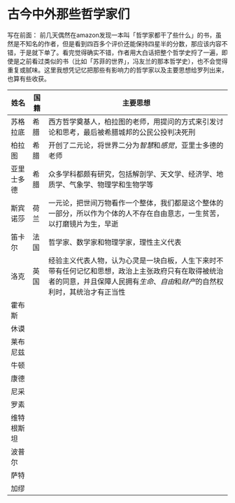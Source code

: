 # 古今中外那些哲学家们

写在前面： 前几天偶然在amazon发现一本叫「哲学家都干了些什么」的书，虽然是不知名的作者，但是看到四百多个评价还能保持四星半的分数，那应该内容不错，于是就下单了。看完觉得确实不错，作者用大白话把整个哲学史捋了一遍，即使是之前看过类似的书（比如「苏菲的世界」，冯友兰的那本哲学史），也不会觉得重复或腻味。这里我想凭记忆把那些有影响力的哲学家以及主要思想给罗列出来，也算有些收获。

| 姓名             | 国籍            | 主要思想             |
| -------------- | ------------- | ---------------- | 
| 苏格拉底           | 希腊            | 西方哲学奠基人，柏拉图的老师，用提问的方式来引发讨论和思考，最后被希腊城邦的公民公投判决死刑                 |
| 柏拉图             | 希腊 | 开创了二元论，将世界二分为*智慧*和*感觉*，亚里士多德的老师 |
| 亚里士多德 | 希腊 | 众多学科都颇有研究，包括解剖学、天文学、经济学、地质学、气象学、物理学和生物学等 |
| 斯宾诺莎 | 荷兰 | 一元论，把世间万物看作一个整体，我们都是这个整体的一部分，所以作为个体的人不存在自由意志，一生贫苦，以打磨镜片为生，早逝 |
| 笛卡尔 | 法国 | 哲学家、数学家和物理学家，理性主义代表 |
| 洛克 | 英国 | 经验主义代表人物，认为心灵是一块白板，人生下来时不带有任何记忆和思想，政治上主张政府只有在取得被统治者的同意，并且保障人民拥有*生命*、*自由*和*财产*的自然权利时，其统治才有正当性 |
| 霍布斯 |  |  |
| 休谟 |  |  |
| 莱布尼兹 |  |  |
| 牛顿 |  |  |
| 康德 |  |  |
| 尼采 |  |  |
| 罗素 |  |  |
| 维特根斯坦 |  |  |
| 波普尔 |  |  |
| 萨特 |  |  |
| 加缪 |  |  |
